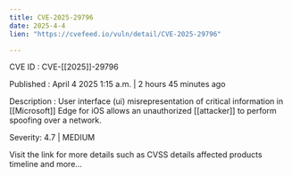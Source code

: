 ```yaml
---
title: CVE-2025-29796
date: 2025-4-4
lien: "https://cvefeed.io/vuln/detail/CVE-2025-29796"

---
```


CVE ID : CVE-[[2025]]-29796

Published :  April 4
2025
1:15 a.m. | 2 hours
45 minutes ago

Description : User interface (ui) misrepresentation of critical information in  [[Microsoft]] Edge for iOS allows an unauthorized  [[attacker]] to perform spoofing over a network.

Severity: 4.7 | MEDIUM

Visit the link for more details
such as CVSS details
affected products
timeline
and more...
